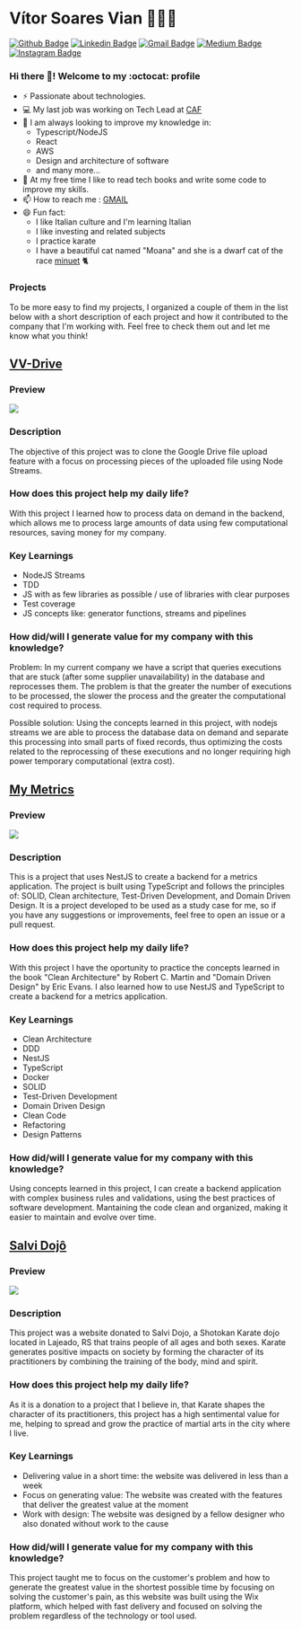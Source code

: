 # Vítor Soares Vian 🧑🏼‍💻

[![Github Badge](https://img.shields.io/badge/-Github-000?style=flat-square&logo=Github&logoColor=white&link=https://github.com/lucasgdb)](https://github.com/vitorvsv)
[![Linkedin Badge](https://img.shields.io/badge/-LinkedIn-blue?style=flat-square&logo=Linkedin&logoColor=white&link=https://www.linkedin.com/in/rebeccamanzi/)](https://www.linkedin.com/in/vitor-soares-vian/)
[![Gmail Badge](https://img.shields.io/badge/-Gmail-c14438?style=flat-square&logo=Gmail&logoColor=white&link=mailto:rebeccamanzi@gmail.com)](mailto:vitorsoaresvian@gmail.com)
[![Medium Badge](https://img.shields.io/badge/-Medium-000000?style=flat-square&labelColor=000000&logo=medium&logoColor=white&link=https://medium.com/@vitorsoaresvian)](https://medium.com/@vitorsoaresvian)
[![Instagram Badge](https://img.shields.io/badge/-Instagram-C13584?style=flat-square&labelColor=C13584&logo=instagram&logoColor=white&link=https://www.instagram.com/codepwr/)](https://www.instagram.com/vitor.soares.vian/)


###  Hi there 👋! Welcome to my :octocat: profile

- ⚡ Passionate about technologies.
- 💻 My last job was working on Tech Lead at [CAF](https://www.caf.io/)
- 🚀 I am always looking to improve my knowledge in:
  - Typescript/NodeJS
  - React
  - AWS
  - Design and architecture of software
  - and many more...
- 🌱 At my free time I like to read tech books and write some code to improve my skills.
- 📫 How to reach me : [GMAIL](mailto:vitorsoaresvian@gmail.com)
- 😄 Fun fact:
  - I like Italian culture and I'm learning Italian
  - I like investing and related subjects
  - I practice karate
  - I have a beautiful cat named "Moana" and she is a dwarf cat of the race [minuet](https://en.wikipedia.org/wiki/Minuet_cat) 🐈

###  Projects

To be more easy to find my projects, I organized a couple of them in the list below with a short description of each project and how it contributed to the company that I'm working with. Feel free to check them out and let me know what you think!

## [VV-Drive](https://github.com/vitorvsv/vv-drive)

### Preview

![](./resources/vv-drive-demo.gif)

### Description
The objective of this project was to clone the Google Drive file upload feature with a focus on processing pieces of the uploaded file using Node Streams.

### How does this project help my daily life?
With this project I learned how to process data on demand in the backend, which allows me to process large amounts of data using few computational resources, saving money for my company.

### Key Learnings
* NodeJS Streams
* TDD
* JS with as few libraries as possible / use of libraries with clear purposes
* Test coverage
* JS concepts like: generator functions, streams and pipelines

### How did/will I generate value for my company with this knowledge?
Problem: In my current company we have a script that queries executions that are stuck (after some supplier unavailability) in the database and reprocesses them. The problem is that the greater the number of executions to be processed, the slower the process and the greater the computational cost required to process.

Possible solution: Using the concepts learned in this project, with nodejs streams we are able to process the database data on demand and separate this processing into small parts of fixed records, thus optimizing the costs related to the reprocessing of these executions and no longer requiring high power temporary computational (extra cost).

## [My Metrics](https://github.com/vitorvsv/my-metrics-backend)

### Preview

![](./resources/vv-drive-demo.gif)

### Description
This is a project that uses NestJS to create a backend for a metrics application. The project is built using TypeScript and follows the principles of: SOLID, Clean architecture, Test-Driven Development, and Domain Driven Design. It is a project developed to be used as a study case for me, so if you have any suggestions or improvements, feel free to open an issue or a pull request.

### How does this project help my daily life?
With this project I have the oportunity to practice the concepts learned in the book "Clean Architecture" by Robert C. Martin and "Domain Driven Design" by Eric Evans. I also learned how to use NestJS and TypeScript to create a backend for a metrics application.

### Key Learnings
* Clean Architecture
* DDD
* NestJS
* TypeScript
* Docker
* SOLID
* Test-Driven Development
* Domain Driven Design
* Clean Code
* Refactoring
* Design Patterns

### How did/will I generate value for my company with this knowledge?
Using concepts learned in this project, I can create a backend application with complex business rules and validations, using the best practices of software development. Mantaining the code clean and organized, making it easier to maintain and evolve over time.

## [Salvi Dojô](https://www.salvidojo.com.br)

### Preview

![](./resources/salvi-dojo-layout.jpeg)

### Description
This project was a website donated to Salvi Dojo, a Shotokan Karate dojo located in Lajeado, RS that trains people of all ages and both sexes. Karate generates positive impacts on society by forming the character of its practitioners by combining the training of the body, mind and spirit.

### How does this project help my daily life?
As it is a donation to a project that I believe in, that Karate shapes the character of its practitioners, this project has a high sentimental value for me, helping to spread and grow the practice of martial arts in the city where I live.

### Key Learnings
* Delivering value in a short time: the website was delivered in less than a week
* Focus on generating value: The website was created with the features that deliver the greatest value at the moment
* Work with design: The website was designed by a fellow designer who also donated without work to the cause

### How did/will I generate value for my company with this knowledge?
This project taught me to focus on the customer's problem and how to generate the greatest value in the shortest possible time by focusing on solving the customer's pain, as this website was built using the Wix platform, which helped with fast delivery and focused on solving the problem regardless of the technology or tool used.